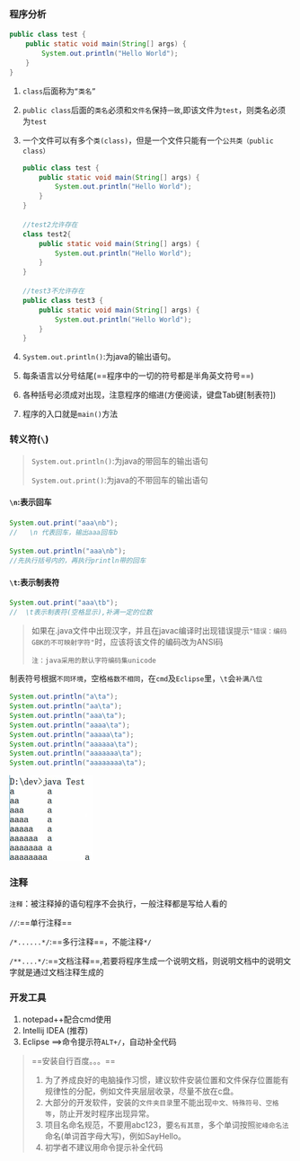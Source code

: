 ### 程序分析

 ```java
 public class test {
     public static void main(String[] args) {
         System.out.println("Hello World");
     }
 }
 ```

 1. `class`后面称为`“类名”`

 2. `public class`后面的`类名`必须和`文件名`保持`一致`,即该文件为`test`，则类名必须为`test`

 3. 一个文件可以有多个`类(class)`，但是一个文件只能有一个`公共类（public class）`

    ```java
    public class test {
        public static void main(String[] args) {
            System.out.println("Hello World");
        }
    }
    
    //test2允许存在
    class test2{
        public static void main(String[] args) {
            System.out.println("Hello World");
        }
    }
    
    //test3不允许存在
    public class test3 {
        public static void main(String[] args) {
            System.out.println("Hello World");
        }
    }
    ```

    

 4. `System.out.println()`:为java的输出语句。

 5. 每条语言以分号结尾(==程序中的一切的符号都是半角英文符号==)

 6. 各种括号必须成对出现，注意程序的缩进(方便阅读，键盘Tab键[制表符])

 7. 程序的入口就是`main()`方法



### 转义符(`\`)

> `System.out.println()`:为java的带回车的输出语句
>
> `System.out.print()`:为java的不带回车的输出语句

#### `\n`:表示回车

```java
System.out.print("aaa\nb");
//   \n 代表回车，输出aaa回车b

System.out.println("aaa\nb");
//先执行括号内的，再执行println带的回车
```

#### `\t`:表示制表符

```java
System.out.print("aaa\tb");
//  \t表示制表符(空格显示),补满一定的位数
```

> 如果在.java文件中出现汉字，并且在javac编译时出现错误提示`"错误：编码GBK的不可映射字符"`时，应该将该文件的编码改为ANSI码
>
> `注：java采用的默认字符编码集unicode`

制表符号根据`不同环境`，空格`格数不相同`，在`cmd`及`Eclipse`里，`\t`会`补满八位`

```java
System.out.println("a\ta");
System.out.println("aa\ta");
System.out.println("aaa\ta");
System.out.println("aaaa\ta");
System.out.println("aaaaa\ta");
System.out.println("aaaaaa\ta");
System.out.println("aaaaaaa\ta");
System.out.println("aaaaaaaa\ta");
```

![image-20220113095731878](.\2_程序分析\image-20220113095731878.png)

### 注释

`注释`：被注释掉的语句程序不会执行，一般注释都是写给人看的



`//`:==单行注释==

`/*......*/`:==多行注释==，不能注释`*/`

`/**....*/`:==文档注释==,若要将程序生成一个说明文档，则说明文档中的说明文字就是通过文档注释生成的



### 开发工具

1. notepad++配合cmd使用
2. Intellij IDEA (推荐)
3. Eclipse   ==>命令提示符`ALT+/`，自动补全代码

> ==安装自行百度。。。==
>
> 1. 为了养成良好的电脑操作习惯，建议软件安装位置和文件保存位置能有规律性的分配，例如文件夹层层收录，尽量不放在c盘。
> 2. 大部分的开发软件，安装的`文件夹目录`里不能出现`中文、特殊符号、空格等`，防止开发时程序出现异常。
> 3. 项目名命名规范，不要用abc123，要`名有其意`，多个单词按照`驼峰命名法`命名(单词首字母大写)，例如SayHello。
> 4. 初学者不建议用命令提示补全代码

